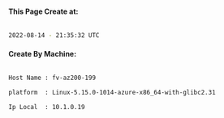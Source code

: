 
   
#### This Page Create at:

```bash

2022-08-14 - 21:35:32 UTC

```

#### Create By Machine:

```bash

Host Name : fv-az200-199

platform  : Linux-5.15.0-1014-azure-x86_64-with-glibc2.31

Ip Local  : 10.1.0.19

```

